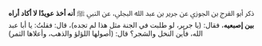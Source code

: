 ذكر أبو الفرج بن الجوزي عن جرير بن عبد الله البجلي، عن النبي ﷺ **أنه أخذ عويدًا لا أكاد أراه بين إصبعيه**، فقال: (يا جرير، لو طلبت في الجنة مثل هذا لم تجده)، قال: فقلتُ: يا أبا عبد الله، فأين النخل والشجر؟ قال: (أصولها اللؤلؤ والذهب، وأعلاها الثمر) 
